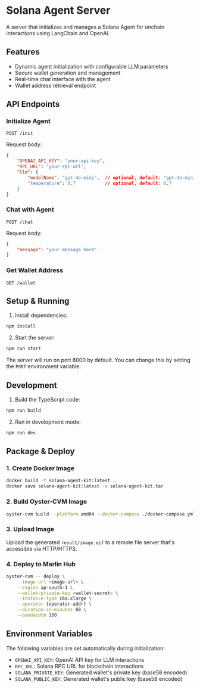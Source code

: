 # Solana Agent Server

A server that initializes and manages a Solana Agent for onchain interactions using LangChain and OpenAI.

## Features
- Dynamic agent initialization with configurable LLM parameters
- Secure wallet generation and management
- Real-time chat interface with the agent
- Wallet address retrieval endpoint

## API Endpoints

### Initialize Agent
```http
POST /init
```
Request body:
```json
{
    "OPENAI_API_KEY": "your-api-key",
    "RPC_URL": "your-rpc-url",
    "llm": {
        "modelName": "gpt-4o-mini",  // optional, default: "gpt-4o-mini"
        "temperature": 0.7           // optional, default: 0.7
    }
}
```

### Chat with Agent
```http
POST /chat
```
Request body:
```json
{
    "message": "your message here"
}
```

### Get Wallet Address
```http
GET /wallet
```

## Setup & Running

1. Install dependencies:
```bash
npm install
```

2. Start the server:
```bash
npm run start
```

The server will run on port 8000 by default. You can change this by setting the `PORT` environment variable.

## Development

1. Build the TypeScript code:
```bash
npm run build
```

2. Run in development mode:
```bash
npm run dev
```

## Package & Deploy

### 1. Create Docker Image
```bash
docker build -t solana-agent-kit:latest .
docker save solana-agent-kit:latest -o solana-agent-kit.tar
```

### 2. Build Oyster-CVM Image
```bash
oyster-cvm build --platform amd64 --docker-compose ./docker-compose.yml --docker-images ./solana-agent-kit.tar
```

### 3. Upload Image
Upload the generated `result/image.eif` to a remote file server that's accessible via HTTP/HTTPS.

### 4. Deploy to Marlin Hub
```bash
oyster-cvm -- deploy \
    --image-url <image-url> \
    --region ap-south-1 \
    --wallet-private-key <wallet-secret> \
    --instance-type c6a.xlarge \
    --operator {operator-addr} \
    --duration-in-minutes 60 \
    --bandwidth 100
```

## Environment Variables

The following variables are set automatically during initialization:
- `OPENAI_API_KEY`: OpenAI API key for LLM interactions
- `RPC_URL`: Solana RPC URL for blockchain interactions
- `SOLANA_PRIVATE_KEY`: Generated wallet's private key (base58 encoded)
- `SOLANA_PUBLIC_KEY`: Generated wallet's public key (base58 encoded)
